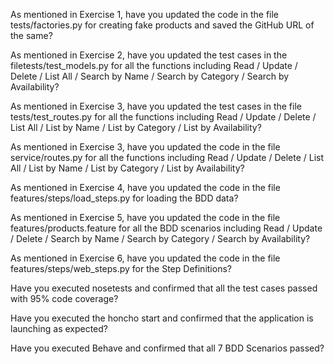 As mentioned in Exercise 1, have you updated the code in the file tests/factories.py for creating fake products and saved the GitHub URL of the same?

As mentioned in Exercise 2, have you updated the test cases in the filetests/test_models.py for all the functions including Read / Update / Delete / List All / Search by Name / Search by Category / Search by Availability?

As mentioned in Exercise 3, have you updated the test cases in the file tests/test_routes.py for all the functions including Read / Update / Delete / List All / List by Name / List by Category / List by Availability?

As mentioned in Exercise 3, have you updated the code in the file service/routes.py for all the functions including Read / Update / Delete / List All / List by Name / List by Category / List by Availability?

As mentioned in Exercise 4, have you updated the code in the file features/steps/load_steps.py for loading the BDD data?

As mentioned in Exercise 5, have you updated the code in the file features/products.feature for all the BDD scenarios including Read / Update / Delete / Search by Name / Search by Category / Search by Availability?

As mentioned in Exercise 6, have you updated the code in the file features/steps/web_steps.py for the Step Definitions?

Have you executed nosetests and confirmed that all the test cases passed with 95% code coverage?

Have you executed the honcho start and confirmed that the application is launching as expected?

Have you executed Behave and confirmed that all 7 BDD Scenarios passed?

